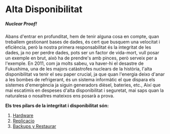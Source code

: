# Alta Disponibilitat

##### _Nuclear Proof!_

Abans d'entrar en profunditat, hem de tenir alguna cosa en compte, quan treballem gestionant bases de dades, és cert que busquem una velocitat i eficiència, però la nostra primera responsabilitat és la integritat de les dades, ja no per perdre dades, pots ser un factor de vida-mort, vull posar un exemple en brut, això ha de prendre's amb pinces, però serveix per a l'exemple. En 2011, com ja molts sabeu, va haver-hi el desastre de Fukushima, una de les majors catàstrofes nuclears de la història, l'alta disponibilitat va tenir el seu paper crucial, ja que quan l'energia deixo d'anar a les bombes de refrigerant, és un sistema informàtic el que dispara els sistemes d'emergència ja siguin generadors dièsel, bateries, etc., Així que mai escatimis en despeses d'alta disponibilitat i seguretat, mai saps quan la naturalesa o nosaltres mateixos ens posarà a prova.

**Els tres pilars de la integritat i disponibilitat són:**

1.  [Hardware](https://github.com/Monotipo18/BBDD_Hospital.guithub.io/tree/main/Esquema%20d'alta%20disponibilitat/Infraestructura%20Hardware)
2.  [Replicacio](https://github.com/Monotipo18/BBDD_Hospital.guithub.io/blob/main/Esquema%20d'alta%20disponibilitat/Replicacio/readme.md)
3.  [Backups y Restaurar](Esquema%20d'alta%20disponibilitat/Replicacio/readme.md)
